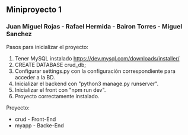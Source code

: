 ## Miniproyecto 1
### Juan Miguel Rojas - Rafael Hermida - Bairon Torres - Miguel Sanchez

Pasos para inicializar el proyecto:

1. Tener MySQL instalado https://dev.mysql.com/downloads/installer/
2. CREATE DATABASE crud_db;
3. Configurar settings.py con la configuración correspondiente para acceder a la BD.
4. Inicializar el backend con "python3 manage.py runserver".
5. Inicializar el front con "npm run dev".
6. Proyecto correctamente instalado.

Proyecto:

- crud - Front-End
- myapp - Backe-End
